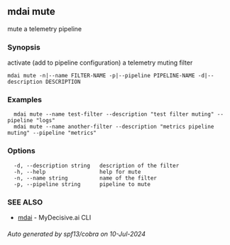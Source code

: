 ## mdai mute

mute a telemetry pipeline

### Synopsis

activate (add to pipeline configuration) a telemetry muting filter

```
mdai mute -n|--name FILTER-NAME -p|--pipeline PIPELINE-NAME -d|--description DESCRIPTION
```

### Examples

```
  mdai mute --name test-filter --description "test filter muting" --pipeline "logs"
  mdai mute --name another-filter --description "metrics pipeline muting" --pipeline "metrics"
```

### Options

```
  -d, --description string   description of the filter
  -h, --help                 help for mute
  -n, --name string          name of the filter
  -p, --pipeline string      pipeline to mute
```

### SEE ALSO

* [mdai](mdai.md)	 - MyDecisive.ai CLI

###### Auto generated by spf13/cobra on 10-Jul-2024

